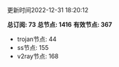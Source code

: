更新时间2022-12-31 18:20:12

**总订阅: 73**
**总节点: 1416**
**有效节点: 367**
- trojan节点: 44
- ss节点: 155
- v2ray节点: 168
